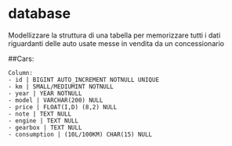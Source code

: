 # database

Modellizzare la struttura di una tabella per memorizzare tutti i dati riguardanti delle auto usate messe in vendita da un concessionario


##Cars:

    Column:
    - id | BIGINT AUTO_INCREMENT NOTNULL UNIQUE
    - km | SMALL/MEDIUMINT NOTNULL
    - year | YEAR NOTNULL
    - model | VARCHAR(200) NULL
    - price | FLOAT(I,D) (8,2) NULL
    - note | TEXT NULL
    - engine | TEXT NULL
    - gearbox | TEXT NULL
    - consumption | (10L/100KM) CHAR(15) NULL

